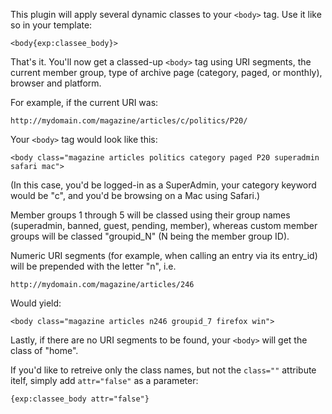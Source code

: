 This plugin will apply several dynamic classes to your `<body>` tag.  Use it like so in your template:

`<body{exp:classee_body}>`

That's it.  You'll now get a classed-up `<body>` tag using URI segments, the current member group, type of archive page (category, paged, or monthly), browser and platform.

For example, if the current URI was:

`http://mydomain.com/magazine/articles/c/politics/P20/ `

Your `<body>` tag would look like this:

`<body class="magazine articles politics category paged P20 superadmin safari mac">`

(In this case, you'd be logged-in as a SuperAdmin, your category keyword would be "c", and you'd be browsing on a Mac using Safari.)

Member groups 1 through 5 will be classed using their group names (superadmin, banned, guest, pending, member), whereas custom member groups will be classed "groupid_N" (N being the member group ID).

Numeric URI segments (for example, when calling an entry via its entry_id) will be prepended with the letter "n", i.e.

`http://mydomain.com/magazine/articles/246`

Would yield:

`<body class="magazine articles n246 groupid_7 firefox win">`

Lastly, if there are no URI segments to be found, your `<body>` will get the class of "home".

If you'd like to retreive only the class names, but not the `class=""` attribute itelf, simply add `attr="false"` as a parameter:

`{exp:classee_body attr="false"}`